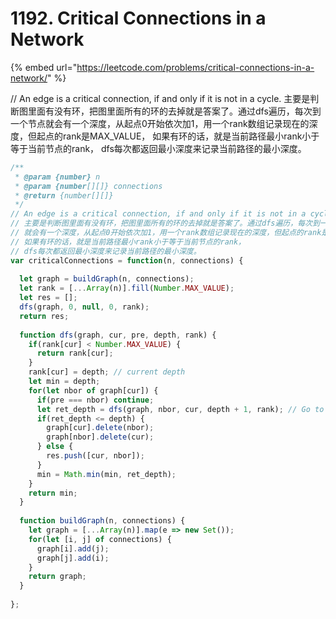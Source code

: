 # 1192. Critical Connections in a Network

{% embed url="https://leetcode.com/problems/critical-connections-in-a-network/" %}

// An edge is a critical connection, if and only if it is not in a cycle. 主要是判断图里面有没有环，把图里面所有的环的去掉就是答案了。通过dfs遍历，每次到一个节点就会有一个深度，从起点0开始依次加1，用一个rank数组记录现在的深度，但起点的rank是MAX\_VALUE， 如果有环的话，就是当前路径最小rank小于等于当前节点的rank， dfs每次都返回最小深度来记录当前路径的最小深度。

```javascript
/**
 * @param {number} n
 * @param {number[][]} connections
 * @return {number[][]}
 */
// An edge is a critical connection, if and only if it is not in a cycle.
// 主要是判断图里面有没有环，把图里面所有的环的去掉就是答案了。通过dfs遍历，每次到一个节点
// 就会有一个深度，从起点0开始依次加1，用一个rank数组记录现在的深度，但起点的rank是MAX_VALUE，
// 如果有环的话，就是当前路径最小rank小于等于当前节点的rank，
// dfs每次都返回最小深度来记录当前路径的最小深度。
var criticalConnections = function(n, connections) {
  
  let graph = buildGraph(n, connections);
  let rank = [...Array(n)].fill(Number.MAX_VALUE);
  let res = [];
  dfs(graph, 0, null, 0, rank);
  return res;
  
  function dfs(graph, cur, pre, depth, rank) {
    if(rank[cur] < Number.MAX_VALUE) {
      return rank[cur];
    }
    rank[cur] = depth; // current depth
    let min = depth;
    for(let nbor of graph[cur]) {
      if(pre === nbor) continue;
      let ret_depth = dfs(graph, nbor, cur, depth + 1, rank); // Go to neighbors
      if(ret_depth <= depth) {
        graph[cur].delete(nbor);
        graph[nbor].delete(cur);
      } else {
        res.push([cur, nbor]);
      }
      min = Math.min(min, ret_depth);
    }
    return min;
  }
  
  function buildGraph(n, connections) {
    let graph = [...Array(n)].map(e => new Set());
    for(let [i, j] of connections) {
      graph[i].add(j);
      graph[j].add(i);
    }
    return graph;
  }
  
};
```

